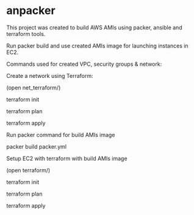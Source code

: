 # anpacker

This project was created to build AWS AMIs using packer, ansible and terraform tools.

Run packer build and use created AMIs image for launching instances in EC2.

Commands used for created VPC, security groups & network:

Create a network using Terraform:

(open net_terraform/)

terraform init

terraform plan

terraform apply

Run packer command for build AMIs image

packer build packer.yml

Setup EC2 with terraform with build AMIs image

(open terraform/)

terraform init

terraform plan

terraform apply
